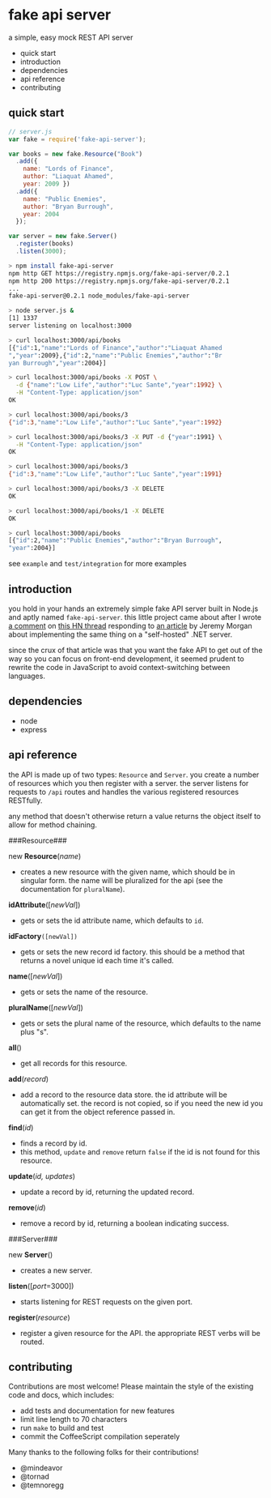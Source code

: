 fake api server
===============

a simple, easy mock REST API server

  * quick start
  * introduction
  * dependencies
  * api reference
  * contributing

quick start
-----------

```javascript
// server.js
var fake = require('fake-api-server');

var books = new fake.Resource("Book")
  .add({
    name: "Lords of Finance",
    author: "Liaquat Ahamed",
    year: 2009 })
  .add({
    name: "Public Enemies",
    author: "Bryan Burrough",
    year: 2004
  });

var server = new fake.Server()
  .register(books)
  .listen(3000);
```

```bash
> npm install fake-api-server
npm http GET https://registry.npmjs.org/fake-api-server/0.2.1
npm http 200 https://registry.npmjs.org/fake-api-server/0.2.1
...
fake-api-server@0.2.1 node_modules/fake-api-server

> node server.js &
[1] 1337
server listening on localhost:3000

> curl localhost:3000/api/books
[{"id":1,"name":"Lords of Finance","author":"Liaquat Ahamed
","year":2009},{"id":2,"name":"Public Enemies","author":"Br
yan Burrough","year":2004}]

> curl localhost:3000/api/books -X POST \
  -d {"name":"Low Life","author":"Luc Sante","year":1992} \
  -H "Content-Type: application/json"
OK

> curl localhost:3000/api/books/3
{"id":3,"name":"Low Life","author":"Luc Sante","year":1992}

> curl localhost:3000/api/books/3 -X PUT -d {"year":1991} \
  -H "Content-Type: application/json"
OK

> curl localhost:3000/api/books/3
{"id":3,"name":"Low Life","author":"Luc Sante","year":1991}

> curl localhost:3000/api/books/3 -X DELETE
OK

> curl localhost:3000/api/books/1 -X DELETE
OK

> curl localhost:3000/api/books
[{"id":2,"name":"Public Enemies","author":"Bryan Burrough",
"year":2004}]
```
see `example` and `test/integration` for more examples

introduction
------------

you hold in your hands an extremely simple fake API server built in
Node.js and aptly named `fake-api-server`.  this little project came
about after I wrote [a comment][0] on [this HN thread][1] responding
to [an article][2] by Jeremy Morgan about implementing the same thing
on a "self-hosted" .NET server.

since the crux of that article was that you want the fake API to get
out of the way so you can focus on front-end development, it seemed
prudent to rewrite the code in JavaScript to avoid context-switching
between languages.

dependencies
------------

  * node
  * express

api reference
-------------

the API is made up of two types: `Resource` and `Server`.  you create
a number of resources which you then register with a server.  the
server listens for requests to `/api` routes and handles the various
registered resources RESTfully.

any method that doesn't otherwise return a value returns the object
itself to allow for method chaining.

###Resource###

new **Resource**(*name*)

  * creates a new resource with the given name, which should be in
    singular form.  the name will be pluralized for the api (see the
    documentation for `pluralName`).

**idAttribute**([*newVal*])

  * gets or sets the id attribute name, which defaults to `id`.

**idFactory**`([newVal])`

  * gets or sets the new record id factory.  this should be a method
    that returns a novel unique id each time it's called.

**name**([*newVal*])

  * gets or sets the name of the resource.

**pluralName**([*newVal*])

  * gets or sets the plural name of the resource, which defaults to
    the name plus "s".

**all**()

  * get all records for this resource.

**add**(*record*)

  * add a record to the resource data store.  the id attribute will
    be automatically set.  the record is not copied, so if you need
    the new id you can get it from the object reference passed in.

**find**(*id*)

  * finds a record by id.
  * this method, `update` and `remove` return `false` if the id is
    not found for this resource.

**update**(*id, updates*)

  * update a record by id, returning the updated record.

**remove**(*id*)

  * remove a record by id, returning a boolean indicating success.

###Server###

new **Server**()

  * creates a new server.

**listen**([*port*=3000])

  * starts listening for REST requests on the given port.

**register**(*resource*)

  * register a given resource for the API.  the appropriate REST
    verbs will be routed.

contributing
------------

Contributions are most welcome!  Please maintain the style of the
existing code and docs, which includes:

  * add tests and documentation for new features
  * limit line length to 70 characters
  * run `make` to build and test
  * commit the CoffeeScript compilation seperately

Many thanks to the following folks for their contributions!

  * @mindeavor
  * @tornad
  * @temnoregg

[0]: https://news.ycombinator.com/item?id=7743948
[1]: https://news.ycombinator.com/item?id=7742993
[2]: http://www.jeremymorgan.com/blog/programming/how-to-create-asp-self-hosted-api/
